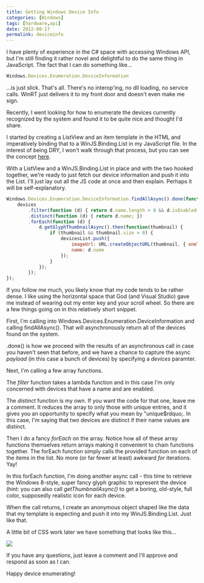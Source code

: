 ```yaml
---
title: Getting Windows Device Info
categories: [Windows]
tags: [hardware,api]
date: 2012-08-17
permalink: deviceinfo
---
```


I have plenty of experience in the C# space with accessing Windows API, but I&#39;m still finding it rather novel and delightful to do the same thing in JavaScript. The fact that I can do something like...

``` js
Windows.Devices.Enumeration.DeviceInformation
```

...is just slick. That&#39;s all. There&#39;s no interop&#39;ing, no dll loading, no service calls. WinRT just delivers it to my front door and doesn&#39;t even make me sign.

Recently, I went looking for how to enumerate the devices currently recognized by the system and found it to be quite nice and thought I&#39;d share.

I started by creating a ListView and an item template in the HTML and imperatively binding that to a WinJS.Binding.List in my JavaScript file. In the interest of being DRY, I won&#39;t walk through that process, but you can see the concept [here](netflixstage1).

With a ListView and a WinJS.Binding.List in place and with the two hooked together, we&#39;re ready to just fetch our device information and push it into the List. I&#39;ll just lay out all the JS code at once and then explain. Perhaps it will be self-explanatory.

``` js
Windows.Devices.Enumeration.DeviceInformation.findAllAsync().done(function (devices) {
    devices
        .filter(function (d) { return d.name.length > 0 && d.isEnabled; })
        .distinct(function (d) { return d.name; })
        .forEach(function (d) {
            d.getGlyphThumbnailAsync().then(function(thumbnail) {
                if (thumbnail && thumbnail.size > 0) {
                    devicesList.push({
                        imageUrl: URL.createObjectURL(thumbnail, { oneTimeOnly: false }),
                        name: d.name
                    });
                }
            });
        });
});
```

If you follow me much, you likely know that my code tends to be rather dense. I like using the horizontal space that God (and Visual Studio) gave me instead of wearing out my enter key and your scroll wheel. So there are a few things going on in this relatively short snippet.

First, I&#39;m calling into Windows.Devices.Enumeration.DeviceInformation and calling findAllAsync(). That will asynchronously return all of the devices found on the system.

.done() is how we proceed with the results of an asynchronous call in case you haven&#39;t seen that before, and we have a chance to capture the async _payload_ (in this case a bunch of devices) by specifying a _devices_ paramter.

Next, I&#39;m calling a few array functions.

The _filter_ function takes a lambda function and in this case I&#39;m only concerned with devices that have a name and are enabled.

The _distinct_ function is my own. If you want the code for that one, leave me a comment. It reduces the array to only those with unique entries, and it gives you an opportunity to specify what you mean by "unique$rdquo;. In this case, I&#39;m saying that two devices are distinct if their name values are distinct.

Then I do a fancy _forEach_ on the array. Notice how all of these array functions themselves return arrays making it convenient to chain functions together. The forEach function simply calls the provided function on each of the items in the list. No more (or far fewer at least) awkward _for_ iterations. Yay!

In this forEach function, I&#39;m doing another async call - this time to retrieve the Windows 8-style, super fancy glyph graphic to represent the device (hint: you can also call _getThumbnailAsync()_ to get a boring, old-style, full color, supposedly realistic icon for each device.

When the call returns, I create an anonymous object shaped like the data that my template is expecting and push it into my WinJS.Binding.List. Just like that.

A little bit of CSS work later we have something that looks like this...

![](/files/deviceinfo_01.png)

If you have any questions, just leave a comment and I&#39;ll approve and respond as soon as I can.

Happy device enumerating!